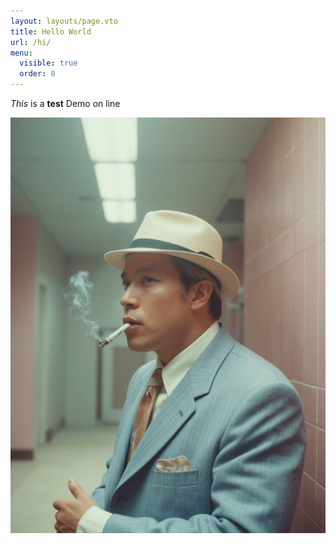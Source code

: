 ```yaml
---
layout: layouts/page.vto
title: Hello World
url: /hi/
menu:
  visible: true
  order: 8
---
```

*This* is a **test**
Demo on line

![Image](/uploads/img_1467.jpeg)


